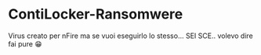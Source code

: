 # ContiLocker-Ransomwere

Virus creato per nFire ma se vuoi eseguirlo lo stesso... SEI SCE.. volevo dire fai pure 😁
